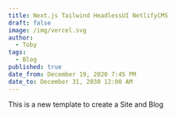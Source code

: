 ```yaml
---
title: Next.js Tailwind HeadlessUI NetlifyCMS
draft: false
image: /img/vercel.svg
author:
  - Toby
tags:
  - Blog
published: true
date_from: December 19, 2020 7:45 PM
date_to: December 31, 2030 12:00 AM
---
```

This is a new template to create a Site and Blog